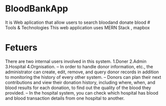 # BloodBankApp
It is Web aplication that allow users to search bloodand donate blood
         # Tools & Technologies
            This web application uses  MERN Stack , mapbox
# Fetuers
There are two internal users involved in this system. 1.Doner 2.Admin 3.Hospital 4.Orgnisation.
– In order to handle donor information, etc., the administrator can create, edit, remove, and query donor records
 in addition to monitoring the history of every other system.
 – Donors can plan their next contributions and view their donation history, including where, when, and blood
 results for each donation, to find out the quality of the blood they provided.
 – In the hospital system, you can check which hospital has blood and blood transaction details from one hospital
 to another.
            
